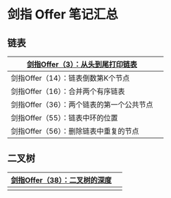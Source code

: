 # 剑指 Offer 笔记汇总

<a name="kzrt7"></a>
## 链表
| [剑指Offer（3）：从头到尾打印链表](https://www.yuque.com/littledream/newbie-plan/ok26fd) |  |
| --- | --- |
| 剑指Offer（14）：链表倒数第K个节点 |  |
| 剑指Offer（16）：合并两个有序链表 |  |
| 剑指Offer（36）：两个链表的第一个公共节点 |  |
| 剑指Offer（55）：链表中环的位置 |  |
| 剑指Offer（56）：删除链表中重复的节点 |  |



<a name="gbNLu"></a>
## 二叉树
| [剑指Offer（38）：二叉树的深度](https://www.yuque.com/littledream/newbie-plan/qmds95) |  |
| --- | --- |
|  |  |

<br />

